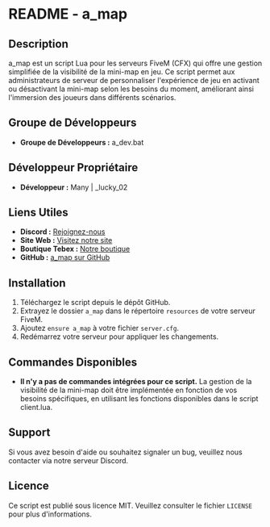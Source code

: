 # README - a_map

## Description
a_map est un script Lua pour les serveurs FiveM (CFX) qui offre une gestion simplifiée de la visibilité de la mini-map en jeu. Ce script permet aux administrateurs de serveur de personnaliser l'expérience de jeu en activant ou désactivant la mini-map selon les besoins du moment, améliorant ainsi l'immersion des joueurs dans différents scénarios.

## Groupe de Développeurs
- **Groupe de Développeurs :** a_dev.bat

## Développeur Propriétaire
- **Développeur :** Many | _lucky_02

## Liens Utiles
- **Discord :** [Rejoignez-nous](https://discord.gg/KQDcjZGxtq)
- **Site Web :** [Visitez notre site](https://a-dev.fr)
- **Boutique Tebex :** [Notre boutique](https://a-dev-bat.tebex.io)
- **GitHub :** [a_map sur GitHub](https://github.com/abject1/a_map)

## Installation
1. Téléchargez le script depuis le dépôt GitHub.
2. Extrayez le dossier `a_map` dans le répertoire `resources` de votre serveur FiveM.
3. Ajoutez `ensure a_map` à votre fichier `server.cfg`.
4. Redémarrez votre serveur pour appliquer les changements.

## Commandes Disponibles
- **Il n'y a pas de commandes intégrées pour ce script.** La gestion de la visibilité de la mini-map doit être implémentée en fonction de vos besoins spécifiques, en utilisant les fonctions disponibles dans le script client.lua.

## Support
Si vous avez besoin d'aide ou souhaitez signaler un bug, veuillez nous contacter via notre serveur Discord.

## Licence
Ce script est publié sous licence MIT. Veuillez consulter le fichier `LICENSE` pour plus d'informations.